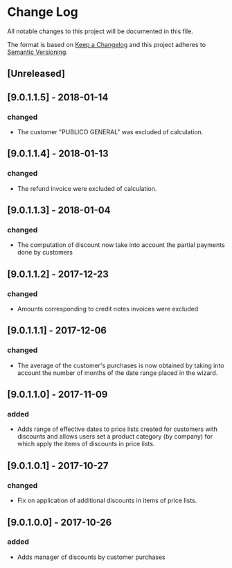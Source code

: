# Change Log
All notable changes to this project will be documented in this file.

The format is based on [Keep a Changelog](http://keepachangelog.com/)
and this project adheres to [Semantic Versioning](http://semver.org/).

## [Unreleased]

## [9.0.1.1.5] - 2018-01-14
### changed
- The customer "PUBLICO GENERAL" was excluded of calculation.

## [9.0.1.1.4]  - 2018-01-13
### changed
- The refund invoice were excluded of calculation.

## [9.0.1.1.3] - 2018-01-04
### changed
- The computation of discount now take into account the partial payments done by customers

## [9.0.1.1.2] - 2017-12-23
### changed
- Amounts corresponding to credit notes invoices were excluded

## [9.0.1.1.1] - 2017-12-06
### changed
- The average of the customer's purchases is now obtained by taking into account the number of months of the date range placed in the wizard.

## [9.0.1.1.0] - 2017-11-09
### added
- Adds range of effective dates to price lists created for customers with discounts and allows users set a product category (by company) for which apply the items of discounts in price lists.

## [9.0.1.0.1] - 2017-10-27
### changed
- Fix on application of additional discounts in items of price lists.

## [9.0.1.0.0] - 2017-10-26
### added
- Adds manager of discounts by customer purchases
